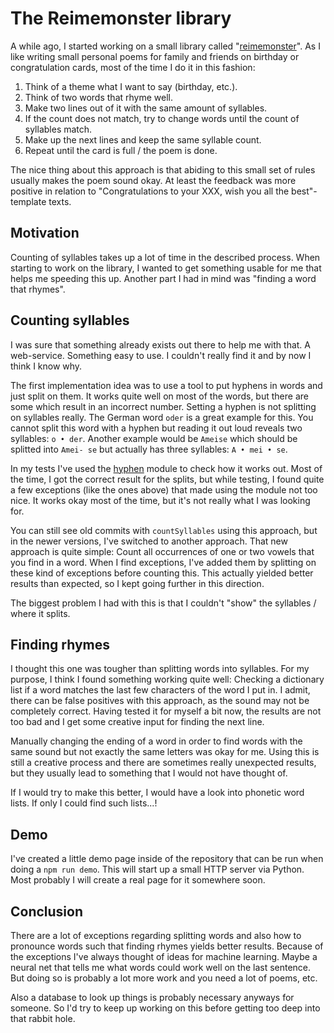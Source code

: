 # The Reimemonster library

A while ago, I started working on a small library called "[reimemonster](https://github.com/Narigo/reimemonster)". As I
like writing small personal poems for family and friends on birthday or congratulation cards, most of the time I do it
in this fashion:

1. Think of a theme what I want to say (birthday, etc.).
2. Think of two words that rhyme well.
3. Make two lines out of it with the same amount of syllables.
4. If the count does not match, try to change words until the count of syllables match.
5. Make up the next lines and keep the same syllable count.
6. Repeat until the card is full / the poem is done.

The nice thing about this approach is that abiding to this small set of rules usually makes the poem sound okay. At 
least the feedback was more positive in relation to "Congratulations to your XXX, wish you all the best"-template texts.

## Motivation

Counting of syllables takes up a lot of time in the described process. When starting to work on the library, I wanted to
get something usable for me that helps me speeding this up. Another part I had in mind was "finding a word that rhymes".

## Counting syllables

I was sure that something already exists out there to help me with that. A web-service. Something easy to use. I 
couldn't really find it and by now I think I know why.

The first implementation idea was to use a tool to put hyphens in words and just split on them. It works quite well on 
most of the words, but there are some which result in an incorrect number. Setting a hyphen is not splitting on 
syllables really. The German word `oder` is a great example for this. You cannot split this word with a hyphen but 
reading it out loud reveals two syllables: `o • der`. Another example would be `Ameise` which should be splitted into 
`Amei- se` but actually has three syllables: `A • mei • se`.

In my tests I've used the [hyphen](https://github.com/ytiurin/hyphen) module to check how it works out. Most of the 
time, I got the correct result for the splits, but while testing, I found quite a few exceptions (like the ones above) 
that made using the module not too nice. It works okay most of the time, but it's not really what I was looking for.

You can still see old commits with `countSyllables` using this approach, but in the newer versions, I've switched to 
another approach. That new approach is quite simple: Count all occurrences of one or two vowels that you find in a word.
When I find exceptions, I've added them by splitting on these kind of exceptions before counting this. This actually 
yielded better results than expected, so I kept going further in this direction.

The biggest problem I had with this is that I couldn't "show" the syllables / where it splits.

## Finding rhymes

I thought this one was tougher than splitting words into syllables. For my purpose, I think I found something working 
quite well: Checking a dictionary list if a word matches the last few characters of the word I put in. I admit, there 
can be false positives with this approach, as the sound may not be completely correct. Having tested it for myself a bit
now, the results are not too bad and I get some creative input for finding the next line.

Manually changing the ending of a word in order to find words with the same sound but not exactly the same letters was
okay for me. Using this is still a creative process and there are sometimes really unexpected results, but they usually
lead to something that I would not have thought of.

If I would try to make this better, I would have a look into phonetic word lists. If only I could find such lists...!

## Demo

I've created a little demo page inside of the repository that can be run when doing a `npm run demo`. This will start up
a small HTTP server via Python. Most probably I will create a real page for it somewhere soon.

## Conclusion

There are a lot of exceptions regarding splitting words and also how to pronounce words such that finding rhymes yields
better results. Because of the exceptions I've always thought of ideas for machine learning. Maybe a neural net that 
tells me what words could work well on the last sentence. But doing so is probably a lot more work and you need a lot of
poems, etc.

Also a database to look up things is probably necessary anyways for someone. So I'd try to keep up working on this 
before getting too deep into that rabbit hole.
